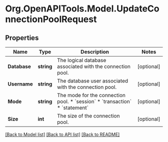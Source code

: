 # Org.OpenAPITools.Model.UpdateConnectionPoolRequest

## Properties

Name | Type | Description | Notes
------------ | ------------- | ------------- | -------------
**Database** | **string** | The logical database associated with the connection pool. | [optional] 
**Username** | **string** | The database user associated with the connection pool. | [optional] 
**Mode** | **string** | The mode for the connection pool. * &#x60;session&#x60; * &#x60;transaction&#x60; * &#x60;statement&#x60; | [optional] 
**Size** | **int** | The size of the connection pool. | [optional] 

[[Back to Model list]](../README.md#documentation-for-models) [[Back to API list]](../README.md#documentation-for-api-endpoints) [[Back to README]](../README.md)

